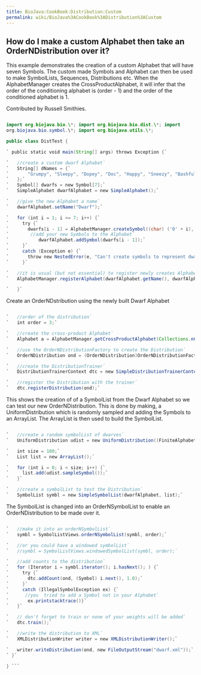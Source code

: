 ```yaml
---
title: BioJava:CookBook:Distribution:Custom
permalink: wiki/BioJava%3ACookBook%3ADistribution%3ACustom
---
```


How do I make a custom Alphabet then take an OrderNDistribution over it?
------------------------------------------------------------------------

This example demonstrates the creation of a custom Alphabet that will
have seven Symbols. The custom made Symbols and Alphabet can then be
used to make SymbolLists, Sequences, Distributions etc. When the
AlphabetManager creates the CrossProductAlphabet, it will infer that the
order of the conditioning alphabet is (order - 1) and the order of the
conditioned alphabet is 1.

Contributed by Russell Smithies.

```java import java.io.\*; import java.util.\*;

import org.biojava.bio.\*; import org.biojava.bio.dist.\*; import
org.biojava.bio.symbol.\*; import org.biojava.utils.\*;

public class DistTest {

` public static void main(String[] args) throws Exception {`

`   //create a custom dwarf Alphabet`  
`   String[] dNames = {`  
`       "Grumpy", "Sleepy", "Dopey", "Doc", "Happy", "Sneezy", "Bashful"`  
`   };`  
`   Symbol[] dwarfs = new Symbol[7];`  
`   SimpleAlphabet dwarfAlphabet = new SimpleAlphabet();`

`   //give the new Alphabet a name`  
`   dwarfAlphabet.setName("Dwarf");`

`   for (int i = 1; i <= 7; i++) {`  
`     try {`  
`       dwarfs[i - 1] = AlphabetManager.createSymbol((char) ('0' + i), "" + dNames[i - 1],Annotation.EMPTY_ANNOTATION);`  
`        //add your new Symbols to the Alphabet`  
`           dwarfAlphabet.addSymbol(dwarfs[i - 1]);`  
`     }`  
`     catch (Exception e) {`  
`       throw new NestedError(e, "Can't create symbols to represent dwarf");`  
`     }`

`   //it is usual (but not essential) to register newly creates Alphabets with the AlphabetManager`  
`   AlphabetManager.registerAlphabet(dwarfAlphabet.getName(), dwarfAlphabet);`

`   }`

```

Create an OrderNDstribution using the newly built Dwarf Alphabet

```java

`   //order of the distribution`  
`   int order = 3;`

`   //create the cross-product Alphabet`  
`   Alphabet a = AlphabetManager.getCrossProductAlphabet(Collections.nCopies(order, dwarfAlphabet));`

`   //use the OrderNDistributionFactory to create the Distribution`  
`   OrderNDistribution ond = (OrderNDistribution)OrderNDistributionFactory.DEFAULT.createDistribution(a);`

`   //create the DistributionTrainer`  
`   DistributionTrainerContext dtc = new SimpleDistributionTrainerContext();`

`   //register the Distribution with the trainer`  
`   dtc.registerDistribution(ond);`

```

This shows the creation of of a SymbolList from the Dwarf Alphabet so we
can test our new OrderNDistribution. This is done by making, a
UniformDistribution which is randomly sampled and adding the Symbols to
an ArrayList. The ArrayList is then used to build the SymbolList.

```java

`   //create a random symbolList of dwarves`  
`   UniformDistribution udist = new UniformDistribution((FiniteAlphabet)dwarfAlphabet);`

`   int size = 100;`  
`   List list = new ArrayList();`

`   for (int i = 0; i < size; i++) {`  
`     list.add(udist.sampleSymbol());`  
`   }`

`   //create a symbolList to test the Distribution`  
`   SymbolList symbl = new SimpleSymbolList(dwarfAlphabet, list);`

```

The SymbolList is changed into an OrderNSymbolList to enable an
OrderNDistribution to be made over it.

```java

`   //make it into an orderNSymbolList`  
`   symbl = SymbolListViews.orderNSymbolList(symbl, order);`

`   //or you could have a windowed symbolList`  
`   //symbl = SymbolListViews.windowedSymbolList(symbl, order);`

`   //add counts to the distribution`  
`   for (Iterator i = symbl.iterator(); i.hasNext(); ) {`  
`     try {`  
`       dtc.addCount(ond, (Symbol) i.next(), 1.0);`  
`     }`  
`     catch (IllegalSymbolException ex) {`  
`      //you  tried to add a Symbol not in your Alphabet`  
`       ex.printstacktrace()}`  
`   }`

`   // don't forget to train or none of your weights will be added`  
`   dtc.train();`

`   //write the distribution to XML`  
`   XMLDistributionWriter writer = new XMLDistributionWriter();`

`   writer.writeDistribution(ond, new FileOutputStream("dwarf.xml"));`  
` }`

} ```
